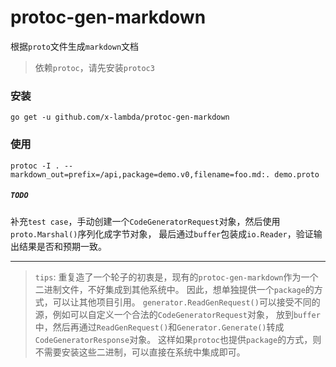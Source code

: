 # protoc-gen-markdown

根据`proto`文件生成`markdown`文档
> 依赖`protoc`，请先安装`protoc3`



### 安装
```shell
go get -u github.com/x-lambda/protoc-gen-markdown
```

### 使用
```shell
protoc -I . --markdown_out=prefix=/api,package=demo.v0,filename=foo.md:. demo.proto
```

##### `TODO`
补充`test case`，手动创建一个`CodeGeneratorRequest`对象，然后使用`proto.Marshal()`序列化成字节对象，
最后通过`buffer`包装成`io.Reader`，验证输出结果是否和预期一致。

***

> `tips`: 重复造了一个轮子的初衷是，现有的`protoc-gen-markdown`作为一个二进制文件，不好集成到其他系统中。
> 因此，想单独提供一个`package`的方式，可以让其他项目引用。
> `generator.ReadGenRequest()`可以接受不同的源，例如可以自定义一个合法的`CodeGeneratorRequest`对象，
> 放到`buffer`中，然后再通过`ReadGenRequest()`和`Generator.Generate()`转成`CodeGeneratorResponse`对象。
> 这样如果`protoc`也提供`package`的方式，则不需要安装这些二进制，可以直接在系统中集成即可。
